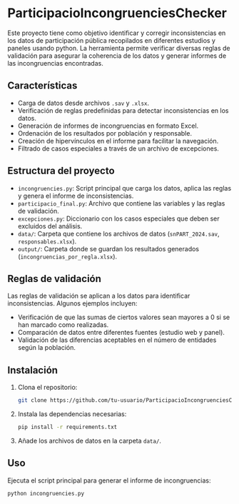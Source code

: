 # ParticipacioIncongruenciesChecker

Este proyecto tiene como objetivo identificar y corregir inconsistencias en los datos de participación pública recopilados en diferentes estudios y paneles usando python. La herramienta permite verificar diversas reglas de validación para asegurar la coherencia de los datos y generar informes de las incongruencias encontradas.

## Características

- Carga de datos desde archivos `.sav` y `.xlsx`.
- Verificación de reglas predefinidas para detectar inconsistencias en los datos.
- Generación de informes de incongruencias en formato Excel.
- Ordenación de los resultados por población y responsable.
- Creación de hipervínculos en el informe para facilitar la navegación.
- Filtrado de casos especiales a través de un archivo de excepciones.

## Estructura del proyecto

- `incongruencies.py`: Script principal que carga los datos, aplica las reglas y genera el informe de inconsistencias.
- `participacio_final.py`: Archivo que contiene las variables y las reglas de validación.
- `excepciones.py`: Diccionario con los casos especiales que deben ser excluidos del análisis.
- `data/`: Carpeta que contiene los archivos de datos (`snPART_2024.sav`, `responsables.xlsx`).
- `output/`: Carpeta donde se guardan los resultados generados (`incongruencias_por_regla.xlsx`).

## Reglas de validación

Las reglas de validación se aplican a los datos para identificar inconsistencias. Algunos ejemplos incluyen:
- Verificación de que las sumas de ciertos valores sean mayores a 0 si se han marcado como realizadas.
- Comparación de datos entre diferentes fuentes (estudio web y panel).
- Validación de las diferencias aceptables en el número de entidades según la población.

## Instalación

1. Clona el repositorio:
    ```bash
    git clone https://github.com/tu-usuario/ParticipacioIncongruenciesChecker.git
    ```

2. Instala las dependencias necesarias:
    ```bash
    pip install -r requirements.txt
    ```

3. Añade los archivos de datos en la carpeta `data/`.

## Uso

Ejecuta el script principal para generar el informe de incongruencias:
```bash
python incongruencies.py
